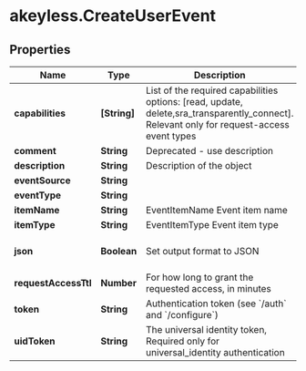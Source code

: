 # akeyless.CreateUserEvent

## Properties

Name | Type | Description | Notes
------------ | ------------- | ------------- | -------------
**capabilities** | **[String]** | List of the required capabilities options: [read, update, delete,sra_transparently_connect]. Relevant only for request-access event types | [optional] 
**comment** | **String** | Deprecated - use description | [optional] 
**description** | **String** | Description of the object | [optional] 
**eventSource** | **String** |  | [optional] 
**eventType** | **String** |  | 
**itemName** | **String** | EventItemName Event item name | 
**itemType** | **String** | EventItemType Event item type | 
**json** | **Boolean** | Set output format to JSON | [optional] [default to false]
**requestAccessTtl** | **Number** | For how long to grant the requested access, in minutes | [optional] 
**token** | **String** | Authentication token (see &#x60;/auth&#x60; and &#x60;/configure&#x60;) | [optional] 
**uidToken** | **String** | The universal identity token, Required only for universal_identity authentication | [optional] 


